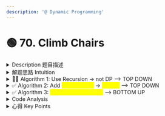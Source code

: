 ```yaml
---
description: '@ Dynamic Programming'
---
```


# 🟢 70. Climb Chairs

<details>

<summary>Description 题目描述 </summary>

You are climbing a staircase. It takes `n` steps to reach the top. Each time you can either climb `1` or `2` steps. In how many distinct ways can you climb to the top?

**Example 1:**

<pre><code><strong>Input: n = 2
</strong><strong>Output: 2
</strong><strong>Explanation: There are two ways to climb to the top.
</strong>1. 1 step + 1 step
2. 2 steps
</code></pre>

**Example 2:**

<pre><code><strong>Input: n = 3
</strong><strong>Output: 3
</strong><strong>Explanation: There are three ways to climb to the top.
</strong>1. 1 step + 1 step + 1 step
2. 1 step + 2 steps
3. 2 steps + 1 step
</code></pre>

</details>

<details>

<summary>解题思路 Intuition </summary>

* <mark style="color:red;">**Fibonacci Sequence**</mark>
  * The problem states that we are allowed to take <mark style="color:yellow;">either 1 or 2 steps at a time</mark>.&#x20;
  * Logically, that means <mark style="color:yellow;">to climb to the 30th stair</mark>, we arrived from <mark style="color:yellow;">either the 28th or 29th stair</mark>. Therefore, the number of ways we can climb to the 30th stair is equal to the number of ways we can climb to the 28th stair plus the number of ways we can climb to the 29th stair.
  * we can use the logic from above to define a recurrence relation. In this case, `dp(i) = dp(i - 1) + dp(i - 2)`

</details>

<details>

<summary>👌🏻 Algorithm 1: Use Recursion -> not DP   --> TOP DOWN </summary>

```java
// just a simple recursion based on intuition
// time complexity: O(2^n) => because every call to dp creates 2 more calls to  dp
class Solution {
    private int dp(int i)){
        // base case: i = 1 or i = 2
        if (i <= 2 ) return i;
        return dp(i-1) + dp(i-2);
    }
}
```

</details>

<details>

<summary>✅ Algorithm 2: Add <mark style="color:yellow;">Memoization</mark> -> <mark style="color:yellow;">use DP</mark> --> TOP DOWN</summary>

In fact, without the memoization, this isn't actually dynamic programming - it's just basic recursion. <mark style="color:green;">**Only after we optimize our solution**</mark>** by **<mark style="color:yellow;">**adding memoization**</mark> to <mark style="color:green;">**avoid repeated computations**</mark> can it be called DP.

```java
// Time Complexity: O(n)
class Solution {
    private HashMap<Integer, Integer> memo = new HashMap<>();
    
    private int dp(int i) {
        if (i <= 2) return i;
        // Instead of just returning dp(i - 1) + dp(i - 2), calculate it once and then
        // store it inside a hashmap to refer to in the future
        if (!memo.containsKey(i)) {    // ----- MEMOIZATION
            memo.put(i, dp(i - 1) + dp(i - 2)); // ----- RECURSION
        }
        
        return memo.get(i);
    }
    
    public int climbStairs(int n) {
        return dp(n);
    }
}
```

</details>

<details>

<summary>✅ Algorithm 3: <mark style="color:yellow;">Iteration &#x26; Tabulation</mark> --> BOTTOM UP</summary>

```java
// Some code
class Solution {

    public int climbStairs(int n ) {
        if (n == 1) return i;
        
        // Initiate a array like a table
        int[] dpTable = new int[n+1];
        // Initiate the base cases
        dpTable[1] = 1; // 注意这里的层数是从1开始，不是从0
        dpTable[2] = 2;
        // for Loop 
        for (int i = 3; i <= n; i++) { // 注意这里有个for loop
            dpTable[i] = dpTable[i-1] + dpTable[i-2]
        }
        return 
    } 
}
```

* Time Complexity: O(n) -- Each step requires a constant amount of work—just the summation of the two previous numbers—and there are `n` such steps to reach `F(n)`. Therefore, the time complexity of the bottom-up approach for calculating the `n`th Fibonacci number is `O(n)`
* If you store all computed Fibonacci numbers up to `n`, for instance in an array, the space complexity is `O(n)` because you're storing each computed value.

</details>

<details>

<summary>Code Analysis</summary>



</details>

<details>

<summary>心得 Key Points</summary>



</details>
